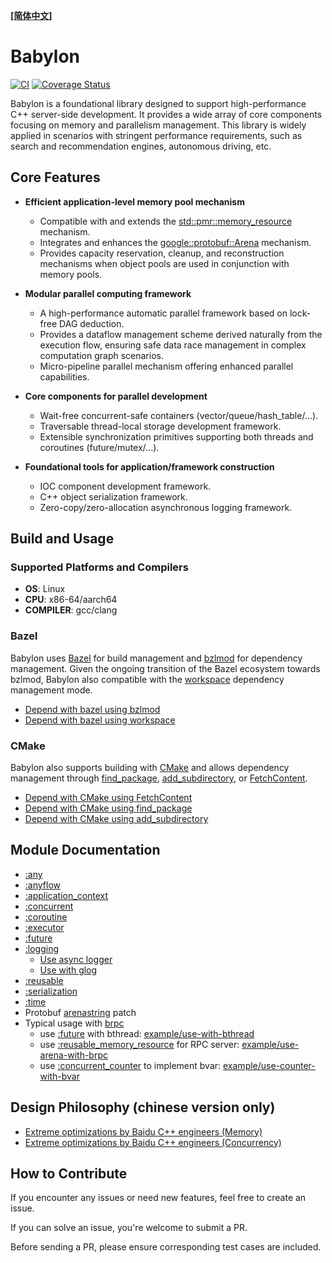 **[[简体中文]](README.zh-cn.md)**

# Babylon

[![CI](https://github.com/baidu/babylon/actions/workflows/ci.yml/badge.svg)](https://github.com/baidu/babylon/actions/workflows/ci.yml)
[![Coverage Status](https://coveralls.io/repos/github/baidu/babylon/badge.svg)](https://coveralls.io/github/baidu/babylon)

Babylon is a foundational library designed to support high-performance C++ server-side development. It provides a wide array of core components focusing on memory and parallelism management. This library is widely applied in scenarios with stringent performance requirements, such as search and recommendation engines, autonomous driving, etc.

## Core Features

- **Efficient application-level memory pool mechanism**
  - Compatible with and extends the [std::pmr::memory_resource](https://en.cppreference.com/w/cpp/memory/memory_resource) mechanism.
  - Integrates and enhances the [google::protobuf::Arena](https://protobuf.dev/reference/cpp/arenas) mechanism.
  - Provides capacity reservation, cleanup, and reconstruction mechanisms when object pools are used in conjunction with memory pools.

- **Modular parallel computing framework**
  - A high-performance automatic parallel framework based on lock-free DAG deduction.
  - Provides a dataflow management scheme derived naturally from the execution flow, ensuring safe data race management in complex computation graph scenarios.
  - Micro-pipeline parallel mechanism offering enhanced parallel capabilities.

- **Core components for parallel development**
  - Wait-free concurrent-safe containers (vector/queue/hash_table/...).
  - Traversable thread-local storage development framework.
  - Extensible synchronization primitives supporting both threads and coroutines (future/mutex/...).

- **Foundational tools for application/framework construction**
  - IOC component development framework.
  - C++ object serialization framework.
  - Zero-copy/zero-allocation asynchronous logging framework.

## Build and Usage

### Supported Platforms and Compilers

- **OS**: Linux
- **CPU**: x86-64/aarch64
- **COMPILER**: gcc/clang

### Bazel

Babylon uses [Bazel](https://bazel.build) for build management and [bzlmod](https://bazel.build/external/module) for dependency management. Given the ongoing transition of the Bazel ecosystem towards bzlmod, Babylon also compatible with the [workspace](https://bazel.build/rules/lib/globals/workspace) dependency management mode.

- [Depend with bazel using bzlmod](example/depend-use-bzlmod)
- [Depend with bazel using workspace](example/depend-use-workspace)

### CMake

Babylon also supports building with [CMake](https://cmake.org) and allows dependency management through [find_package](https://cmake.org/cmake/help/latest/command/find_package.html), [add_subdirectory](https://cmake.org/cmake/help/latest/command/add_subdirectory.html), or [FetchContent](https://cmake.org/cmake/help/latest/module/FetchContent.html).

- [Depend with CMake using FetchContent](example/depend-use-cmake-fetch)
- [Depend with CMake using find_package](example/depend-use-cmake-find)
- [Depend with CMake using add_subdirectory](example/depend-use-cmake-subdir)

## Module Documentation

- [:any](docs/any.md)
- [:anyflow](docs/anyflow/index.md)
- [:application_context](docs/application_context.md)
- [:concurrent](docs/concurrent/index.md)
- [:coroutine](docs/coroutine)
- [:executor](docs/executor.md)
- [:future](docs/future.md)
- [:logging](docs/logging/index.md)
  - [Use async logger](example/use-async-logger)
  - [Use with glog](example/use-with-glog)
- [:reusable](docs/reusable/index.md)
- [:serialization](docs/serialization.md)
- [:time](docs/time.md)
- Protobuf [arenastring](docs/arenastring.md) patch
- Typical usage with [brpc](https://github.com/apache/brpc)
  - use [:future](docs/future.md) with bthread: [example/use-with-bthread](example/use-with-bthread)
  - use [:reusable_memory_resource](docs/reusable/memory_resource.md) for RPC server: [example/use-arena-with-brpc](example/use-arena-with-brpc)
  - use [:concurrent_counter](docs/concurrent/counter.md) to implement bvar: [example/use-counter-with-bvar](example/use-counter-with-bvar)

## Design Philosophy (chinese version only)

- [Extreme optimizations by Baidu C++ engineers (Memory)](https://mp.weixin.qq.com/s?__biz=Mzg5MjU0NTI5OQ==&mid=2247489076&idx=1&sn=748bf716d94d5ed2739ea8a9385cd4a6&chksm=c03d2648f74aaf5e11298cf450c3453a273eb6d2161bc90e411b6d62fa0c1b96a45e411af805&scene=178&cur_album_id=1693053794688761860#rd)
- [Extreme optimizations by Baidu C++ engineers (Concurrency)](https://mp.weixin.qq.com/s/0Ofo8ak7-UXuuOoD0KIHwA)

## How to Contribute

If you encounter any issues or need new features, feel free to create an issue.

If you can solve an issue, you're welcome to submit a PR.

Before sending a PR, please ensure corresponding test cases are included.
